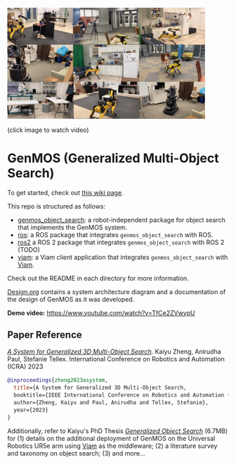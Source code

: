 
[<img src='./docs/genmos_demogrid.png' width='450px'>](https://www.youtube.com/watch?v=TfCe2ZVwypU)

(click image to watch video)

# GenMOS (Generalized Multi-Object Search)

To get started, check out [this wiki page](https://github.com/zkytony/genmos_object_search/wiki/100-GenMOS:-A-System-for-Generalized-Multi-Object-Search).

This repo is structured as follows:
- [genmos_object_search](./genmos_object_search): a robot-independent package for object search that implements the GenMOS system.
- [ros](./ros): a ROS package that integrates `genmos_object_search` with ROS.
- [ros2](./ros2) a ROS 2 package that integrates `genmos_object_search` with ROS 2 (TODO)
- [viam](./viam): a Viam client application that integrates `genmos_object_search` with [Viam](https://www.viam.com/).

Check out the README in each directory for more information.

[Design.org](./Design.org) contains a system architecture diagram and a documentation of the design of GenMOS as it was developed.

**Demo video:** https://www.youtube.com/watch?v=TfCe2ZVwypU


## Paper Reference

[*A System for Generalized 3D Multi-Object Search*](https://kaiyuzheng.me/documents/papers/icra23-genmos.pdf).
Kaiyu Zheng, Anirudha Paul, Stefanie Tellex. International Conference on Robotics and Automation (ICRA) 2023
```bibtex
@inproceedings{zheng2023asystem,
  title={A System for Generalized 3D Multi-Object Search,
  booktitle={IEEE International Conference on Robotics and Automation (ICRA)},
  author={Zheng, Kaiyu and Paul, Anirudha and Tellex, Stefanie},
  year={2023}
}
```
Additionally, refer to Kaiyu's PhD Thesis [*Generalized Object Search*](https://kaiyuzheng.me/documents/papers/dissertation.pdf) (6.7MB) for (1) details on the additional deployment of GenMOS on the Universal Robotics UR5e arm using [Viam](https://www.viam.com/) as the middleware;  (2) a literature survey and taxonomy on object search; (3) and more...
